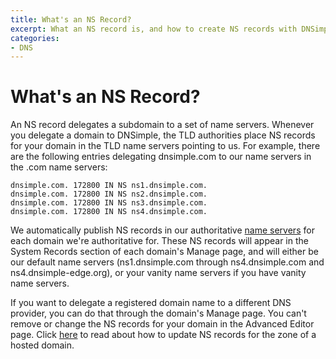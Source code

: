 ```yaml
---
title: What's an NS Record?
excerpt: What an NS record is, and how to create NS records with DNSimple.
categories:
- DNS
---
```


# What's an NS Record?

An NS record delegates a subdomain to a set of name servers. Whenever you delegate a domain to DNSimple, the TLD authorities place NS records for your domain in the TLD name servers pointing to us. For example, there are the following entries delegating dnsimple.com to our name servers in the .com name servers:

~~~
dnsimple.com. 172800 IN NS ns1.dnsimple.com.
dnsimple.com. 172800 IN NS ns2.dnsimple.com.
dnsimple.com. 172800 IN NS ns3.dnsimple.com.
dnsimple.com. 172800 IN NS ns4.dnsimple.com.
~~~

We automatically publish NS records in our authoritative [name servers](../dnsimple-nameservers/) for each domain we're authoritative for. These NS records will appear in the System Records section of each domain's Manage page, and will either be our default name servers (ns1.dnsimple.com through ns4.dnsimple.com and ns4.dnsimple-edge.org), or your vanity name servers if you have vanity name servers.

If you want to delegate a registered domain name to a different DNS provider, you can do that through the domain's Manage page. You can't remove or change the NS records for your domain in the Advanced Editor page. Click [here](/articles/zone-ns-records) to read about how to update NS records for the zone of a hosted domain.
